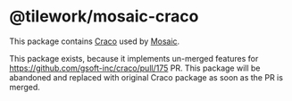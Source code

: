 # @tilework/mosaic-craco

This package contains [Craco](https://github.com/gsoft-inc/craco) used by [Mosaic](https://github.com/tilework/mosaic).

This package exists, because it implements un-merged features for https://github.com/gsoft-inc/craco/pull/175 PR. This package will be abandoned and replaced with original Craco package as soon as the PR is merged.
